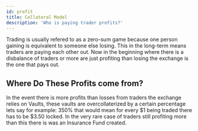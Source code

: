 ```yaml
---
id: profit
title: Collateral Model
description: 'Who is paying trader profits?'
---
```



Trading is usually refered to as a zero-sum game because one person gaining is equivalent to someone else losing. This in the long-term means traders are paying each other out. 
Now in the beginning where there is a disbalance of traders or more are just profiting than losing the exchange is the one that pays out.

## Where Do These Profits come from?

In the event there is more profits than losses from traders the exchange relies on Vaults, these vaults are overcollaterized by a certain percentage lets say for example: 350% that would mean for every $1 being traded there has to be $3.50 locked. 
In the very rare case of traders still profiting more than this there is was an Insurance Fund created.




